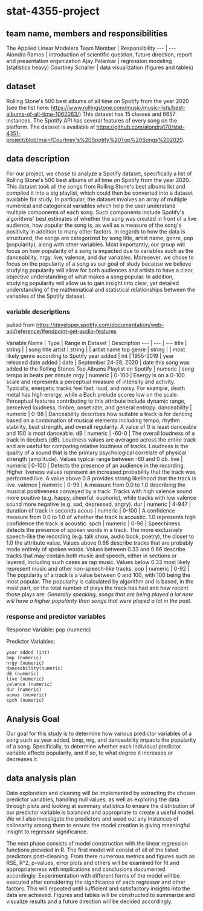 # stat-4355-project
## team name, members and responsibilities
The Applied Linear Modelers
Team Member | Responsibility
--- | ---
Alondra Ramos | introduction of scientific question, future direction, report and presentation organization
Ajay Palankar | regression modeling (statistics heavy)
Courtney Schaller | data visualization (figures and tables)

## dataset
Rolling Stone's 500 best albums of all time on Spotify from the year 2020 (see the list here: https://www.rollingstone.com/music/music-lists/best-albums-of-all-time-1062063/) 
This dataset has 15 classes and 6657 instances. The Spotify API has several features of every song on the platform. The dataset is available at https://github.com/alondra170/stat-4351-project/blob/main/Courtney's%20Spotify%20Top%20Songs%202020.

## data description
For our project, we chose to analyze a Spotify dataset, specifically a list of Rolling Stone's 500 best albums of all time on Spotify from the year 2020. This dataset took all the songs from Rolling Stone's best albums list and compiled it into a big playlist, which could then be converted into a dataset available for study. In particular, the dataset involves an array of multiple numerical and categorical variables which help the user understand multiple components of each song. Such components include Spotify's algorithms' best estimates of whether the song was created in front of a live audience, how popular the song is, as well as a measure of the song's positivity in addition to many other factors. In regards to how the data is structured, the songs are categorized by song title, artist name, genre, pop (popularity), along with other variables. Most importantly, our group will focus on how popularity of a song is impacted due to variables such as the danceability, nrgy, live, valence, and dur variables. Moreoever, we chose to focus on the popularity of a song as our goal of study because we believe studying popularity will allow for both audiences and artists to have a clear, objective understanding of what makes a song popular. In addition, studying popularity will allow us to gain insight into clear, yet detailed understanding of the mathematical and statistical relationships between the variables of the Spotify dataset.

### variable descriptions 
pulled from https://developer.spotify.com/documentation/web-api/reference/#endpoint-get-audio-features

Variable Name | Type | Range in Dataset | Description
--- | --- | --- 
title | string | | song title
artist | string | | artist name
top genre | string | | most likely genre according to Spotify
year added | int | 1955-2019 | year released
date added | date | September 24-28, 2020 | date this song was added to the Rolling Stones Top Albums Playlist on Spotify | numeric | song tempo in beats per minute
nrgy | numeric | 0-100 | Energy is on a 0-100 scale and represents a perceptual measure of intensity and activity. Typically, energetic tracks feel fast, loud, and noisy. For example, death metal has high energy, while a Bach prelude scores low on the scale. Perceptual features contributing to this attribute include dynamic range, perceived loudness, timbre, onset rate, and general entropy.
danceability | numeric | 0-98 | Danceability describes how suitable a track is for dancing based on a combination of musical elements including tempo, rhythm stability, beat strength, and overall regularity. A value of 0 is least danceable and 100 is most danceable.
dB | numeric | -60-0 | The overall loudness of a track in decibels (dB). Loudness values are averaged across the entire track and are useful for comparing relative loudness of tracks. Loudness is the quality of a sound that is the primary psychological correlate of physical strength (amplitude). Values typical range between -60 and 0 db.
live | numeric | 0-100 | Detects the presence of an audience in the recording. Higher liveness values represent an increased probability that the track was performed live. A value above 0.8 provides strong likelihood that the track is live.
valence | numeric | 0-99 | A measure from 0.0 to 1.0 describing the musical positiveness conveyed by a track. Tracks with high valence sound more positive (e.g. happy, cheerful, euphoric), while tracks with low valence sound more negative (e.g. sad, depressed, angry).
dur | numeric | 4-947 | duration of track in seconds
acous | numeric | 0-100 | A confidence measure from 0.0 to 1.0 of whether the track is acoustic. 1.0 represents high confidence the track is acoustic.
spch | numeric | 0-96 | Speechiness detects the presence of spoken words in a track. The more exclusively speech-like the recording (e.g. talk show, audio book, poetry), the closer to 1.0 the attribute value. Values above 0.66 describe tracks that are probably made entirely of spoken words. Values between 0.33 and 0.66 describe tracks that may contain both music and speech, either in sections or layered, including such cases as rap music. Values below 0.33 most likely represent music and other non-speech-like tracks.
pop | numeric | 0-92 | The popularity of a track is a value between 0 and 100, with 100 being the most popular. The popularity is calculated by algorithm and is based, in the most part, on the total number of plays the track has had and how recent those plays are. *Generally speaking, songs that are being played a lot now will have a higher popularity than songs that were played a lot in the past.*

### response and predictor variables

Response Variable: pop (numeric)

Predictor Variables:
  
    year added (int)
    bmp (numeric)
    nrgy (numeric)
    danceability(numeric)
    dB (numeric)
    live (numeric)
    valence (numeric)
    dur (numeric)
    acous (numeric)
    spch (numeric)

## Analysis Goal

Our goal for this study is to determine how various predictor variables of a song such as year added, bmp, nrg, and danceability impacts the popularity of a song. Specifically, to determine whether each individual predictor variable affects popularity, and if so, to what degree it increases or decreases it.

## data analysis plan

Data exploration and cleaning will be implemented by extracting the chosen predictor variables, handling null values, as well as exploring the data through plots and looking at summary statistics to ensure the distribution of our predictor variable is balanced and appropriate to create a useful model. We will also investigate the predictors and weed out any instances of colinearity among them to ensure the model creation is giving meaningful insight to regressor significance. 

The next phase consists of model construction with the linear regression functions provided in R. The first model will consist of all of the listed predictors post-cleaning. From there numerous metrics and figures such as RSE, R^2, p-values, error plots and others will be examined for fit and appropriateness with implications and conclusions documented accordingly. Experimentation with different forms of the model will be executed after considering the significance of each regressor and other factors. This will repeated until sufficient and satisfactory insights into the data are achieved. Figures and tables will be constructed to summarize and visualize results and a future direction will be decided accordingly.
